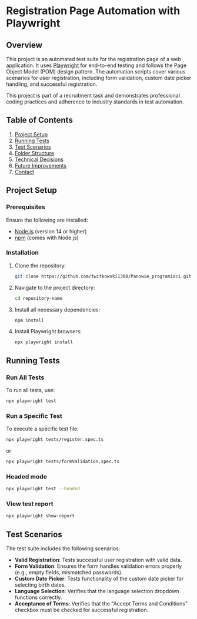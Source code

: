 # Registration Page Automation with Playwright

## Overview

This project is an automated test suite for the registration page of a web application. It uses [Playwright](https://playwright.dev/) for end-to-end testing and follows the Page Object Model (POM) design pattern. The automation scripts cover various scenarios for user registration, including form validation, custom date picker handling, and successful registration.

This project is part of a recruitment task and demonstrates professional coding practices and adherence to industry standards in test automation.

## Table of Contents

1. [Project Setup](#project-setup)
2. [Running Tests](#running-tests)
3. [Test Scenarios](#test-scenarios)
4. [Folder Structure](#folder-structure)
5. [Technical Decisions](#technical-decisions)
6. [Future Improvements](#future-improvements)
7. [Contact](#contact)

## Project Setup

### Prerequisites

Ensure the following are installed:
- [Node.js](https://nodejs.org/en/) (version 14 or higher)
- [npm](https://www.npmjs.com/) (comes with Node.js)

### Installation

1. Clone the repository:
   ```bash
   git clone https://github.com/twitkowski1308/Panowie_programisci.git

2. Navigate to the project directory:
    ```bash
   cd repository-name

3. Install all necessary dependencies:
    ```bash
   npm install

4. Install Playwright browsers:
    ```bash
   npx playwright install

## Running Tests

### Run All Tests

To run all tests, use:
```bash
npx playwright test
```
### Run a Specific Test
To execute a specific test file:
```bash
npx playwright tests/register.spec.ts
```
or
```bash
npx playwright tests/formValidation.spec.ts
```
### Headed mode
```bash
npx playwright test --headed
```
### View test report
```bash
npx playwright show-report
```

## Test Scenarios

The test suite includes the following scenarios:

- **Valid Registration**: Tests successful user registration with valid data.
- **Form Validation**: Ensures the form handles validation errors properly (e.g., empty fields, mismatched passwords).
- **Custom Date Picker**: Tests functionality of the custom date picker for selecting birth dates.
- **Language Selection**: Verifies that the language selection dropdown functions correctly.
- **Acceptance of Terms**: Verifies that the "Accept Terms and Conditions" checkbox must be checked for successful registration.
